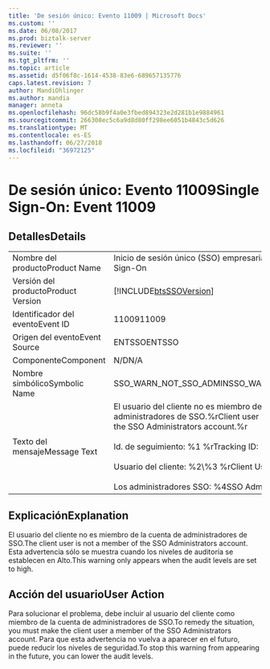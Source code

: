 ```yaml
---
title: 'De sesión único: Evento 11009 | Microsoft Docs'
ms.custom: ''
ms.date: 06/08/2017
ms.prod: biztalk-server
ms.reviewer: ''
ms.suite: ''
ms.tgt_pltfrm: ''
ms.topic: article
ms.assetid: d5f06f8c-1614-4538-83e6-689657135776
caps.latest.revision: 7
author: MandiOhlinger
ms.author: mandia
manager: anneta
ms.openlocfilehash: 96dc58b9f4a0e3fbed894323e2d281b1e9884961
ms.sourcegitcommit: 266308ec5c6a9d8d80ff298ee6051b4843c5d626
ms.translationtype: MT
ms.contentlocale: es-ES
ms.lasthandoff: 06/27/2018
ms.locfileid: "36972125"
---
```

# <a name="single-sign-on-event-11009"></a><span data-ttu-id="0cc72-102">De sesión único: Evento 11009</span><span class="sxs-lookup"><span data-stu-id="0cc72-102">Single Sign-On: Event 11009</span></span>
## <a name="details"></a><span data-ttu-id="0cc72-103">Detalles</span><span class="sxs-lookup"><span data-stu-id="0cc72-103">Details</span></span>  
  
|                 |                                                                                                                                                                     |
|-----------------|---------------------------------------------------------------------------------------------------------------------------------------------------------------------|
|  <span data-ttu-id="0cc72-104">Nombre del producto</span><span class="sxs-lookup"><span data-stu-id="0cc72-104">Product Name</span></span>   |                                                                      <span data-ttu-id="0cc72-105">Inicio de sesión único (SSO) empresarial</span><span class="sxs-lookup"><span data-stu-id="0cc72-105">Enterprise Single Sign-On</span></span>                                                                      |
| <span data-ttu-id="0cc72-106">Versión del producto</span><span class="sxs-lookup"><span data-stu-id="0cc72-106">Product Version</span></span> |                                                     [!INCLUDE[btsSSOVersion](../includes/btsssoversion-md.md)]                                                      |
|    <span data-ttu-id="0cc72-107">Identificador del evento</span><span class="sxs-lookup"><span data-stu-id="0cc72-107">Event ID</span></span>     |                                                                                <span data-ttu-id="0cc72-108">11009</span><span class="sxs-lookup"><span data-stu-id="0cc72-108">11009</span></span>                                                                                |
|  <span data-ttu-id="0cc72-109">Origen del evento</span><span class="sxs-lookup"><span data-stu-id="0cc72-109">Event Source</span></span>   |                                                                               <span data-ttu-id="0cc72-110">ENTSSO</span><span class="sxs-lookup"><span data-stu-id="0cc72-110">ENTSSO</span></span>                                                                                |
|    <span data-ttu-id="0cc72-111">Componente</span><span class="sxs-lookup"><span data-stu-id="0cc72-111">Component</span></span>    |                                                                                 <span data-ttu-id="0cc72-112">N/D</span><span class="sxs-lookup"><span data-stu-id="0cc72-112">N/A</span></span>                                                                                 |
|  <span data-ttu-id="0cc72-113">Nombre simbólico</span><span class="sxs-lookup"><span data-stu-id="0cc72-113">Symbolic Name</span></span>  |                                                                       <span data-ttu-id="0cc72-114">SSO_WARN_NOT_SSO_ADMIN</span><span class="sxs-lookup"><span data-stu-id="0cc72-114">SSO_WARN_NOT_SSO_ADMIN</span></span>                                                                        |
|  <span data-ttu-id="0cc72-115">Texto del mensaje</span><span class="sxs-lookup"><span data-stu-id="0cc72-115">Message Text</span></span>   | <span data-ttu-id="0cc72-116">El usuario del cliente no es miembro de la cuenta de administradores de SSO.%r</span><span class="sxs-lookup"><span data-stu-id="0cc72-116">Client user is not a member of the SSO Administrators account.%r</span></span><br /><br /> <span data-ttu-id="0cc72-117">Id. de seguimiento: %1 %r</span><span class="sxs-lookup"><span data-stu-id="0cc72-117">Tracking ID: %1%r</span></span><br /><br /> <span data-ttu-id="0cc72-118">Usuario del cliente: %2\\%3 %r</span><span class="sxs-lookup"><span data-stu-id="0cc72-118">Client User: %2\\%3%r</span></span><br /><br /> <span data-ttu-id="0cc72-119">Los administradores SSO: %4</span><span class="sxs-lookup"><span data-stu-id="0cc72-119">SSO Administrators: %4</span></span> |
  
## <a name="explanation"></a><span data-ttu-id="0cc72-120">Explicación</span><span class="sxs-lookup"><span data-stu-id="0cc72-120">Explanation</span></span>  
 <span data-ttu-id="0cc72-121">El usuario del cliente no es miembro de la cuenta de administradores de SSO.</span><span class="sxs-lookup"><span data-stu-id="0cc72-121">The client user is not a member of the SSO Administrators account.</span></span> <span data-ttu-id="0cc72-122">Esta advertencia sólo se muestra cuando los niveles de auditoría se establecen en Alto.</span><span class="sxs-lookup"><span data-stu-id="0cc72-122">This warning only appears when the audit levels are set to high.</span></span>  
  
## <a name="user-action"></a><span data-ttu-id="0cc72-123">Acción del usuario</span><span class="sxs-lookup"><span data-stu-id="0cc72-123">User Action</span></span>  
 <span data-ttu-id="0cc72-124">Para solucionar el problema, debe incluir al usuario del cliente como miembro de la cuenta de administradores de SSO.</span><span class="sxs-lookup"><span data-stu-id="0cc72-124">To remedy the situation, you must make the client user a member of the SSO Administrators account.</span></span> <span data-ttu-id="0cc72-125">Para que esta advertencia no vuelva a aparecer en el futuro, puede reducir los niveles de seguridad.</span><span class="sxs-lookup"><span data-stu-id="0cc72-125">To stop this warning from appearing in the future, you can lower the audit levels.</span></span>